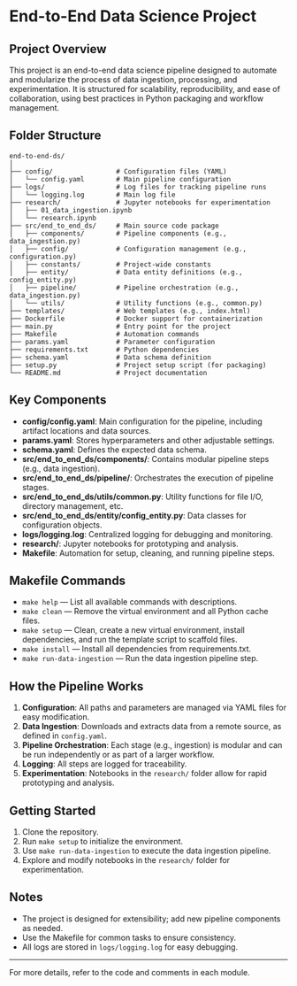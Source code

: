 # End-to-End Data Science Project

## Project Overview
This project is an end-to-end data science pipeline designed to automate and modularize the process of data ingestion, processing, and experimentation. It is structured for scalability, reproducibility, and ease of collaboration, using best practices in Python packaging and workflow management.

## Folder Structure
```
end-to-end-ds/
│
├── config/                # Configuration files (YAML)
│   └── config.yaml        # Main pipeline configuration
├── logs/                  # Log files for tracking pipeline runs
│   └── logging.log        # Main log file
├── research/              # Jupyter notebooks for experimentation
│   ├── 01_data_ingestion.ipynb
│   └── research.ipynb
├── src/end_to_end_ds/     # Main source code package
│   ├── components/        # Pipeline components (e.g., data_ingestion.py)
│   ├── config/            # Configuration management (e.g., configuration.py)
│   ├── constants/         # Project-wide constants
│   ├── entity/            # Data entity definitions (e.g., config_entity.py)
│   ├── pipeline/          # Pipeline orchestration (e.g., data_ingestion.py)
│   └── utils/             # Utility functions (e.g., common.py)
├── templates/             # Web templates (e.g., index.html)
├── Dockerfile             # Docker support for containerization
├── main.py                # Entry point for the project
├── Makefile               # Automation commands
├── params.yaml            # Parameter configuration
├── requirements.txt       # Python dependencies
├── schema.yaml            # Data schema definition
├── setup.py               # Project setup script (for packaging)
└── README.md              # Project documentation
```

## Key Components
- **config/config.yaml**: Main configuration for the pipeline, including artifact locations and data sources.
- **params.yaml**: Stores hyperparameters and other adjustable settings.
- **schema.yaml**: Defines the expected data schema.
- **src/end_to_end_ds/components/**: Contains modular pipeline steps (e.g., data ingestion).
- **src/end_to_end_ds/pipeline/**: Orchestrates the execution of pipeline stages.
- **src/end_to_end_ds/utils/common.py**: Utility functions for file I/O, directory management, etc.
- **src/end_to_end_ds/entity/config_entity.py**: Data classes for configuration objects.
- **logs/logging.log**: Centralized logging for debugging and monitoring.
- **research/**: Jupyter notebooks for prototyping and analysis.
- **Makefile**: Automation for setup, cleaning, and running pipeline steps.

## Makefile Commands
- `make help` — List all available commands with descriptions.
- `make clean` — Remove the virtual environment and all Python cache files.
- `make setup` — Clean, create a new virtual environment, install dependencies, and run the template script to scaffold files.
- `make install` — Install all dependencies from requirements.txt.
- `make run-data-ingestion` — Run the data ingestion pipeline step.

## How the Pipeline Works
1. **Configuration**: All paths and parameters are managed via YAML files for easy modification.
2. **Data Ingestion**: Downloads and extracts data from a remote source, as defined in `config.yaml`.
3. **Pipeline Orchestration**: Each stage (e.g., ingestion) is modular and can be run independently or as part of a larger workflow.
4. **Logging**: All steps are logged for traceability.
5. **Experimentation**: Notebooks in the `research/` folder allow for rapid prototyping and analysis.

## Getting Started
1. Clone the repository.
2. Run `make setup` to initialize the environment.
3. Use `make run-data-ingestion` to execute the data ingestion pipeline.
4. Explore and modify notebooks in the `research/` folder for experimentation.

## Notes
- The project is designed for extensibility; add new pipeline components as needed.
- Use the Makefile for common tasks to ensure consistency.
- All logs are stored in `logs/logging.log` for easy debugging.

---

For more details, refer to the code and comments in each module.
